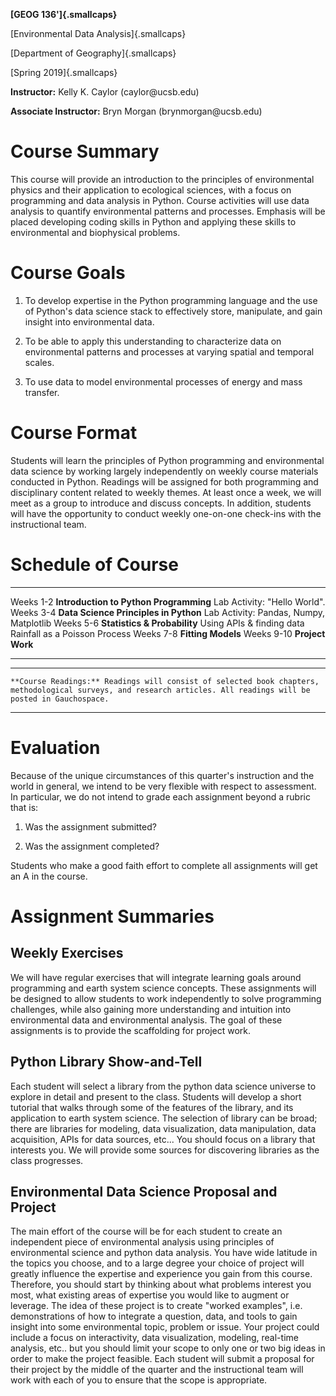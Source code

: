 **[GEOG 136']{.smallcaps}**

[Environmental Data Analysis]{.smallcaps}

[Department of Geography]{.smallcaps}

[Spring 2019]{.smallcaps}

**Instructor:** Kelly K. Caylor (caylor\@ucsb.edu)

**Associate Instructor:** Bryn Morgan (brynmorgan\@ucsb.edu)

Course Summary
==============

This course will provide an introduction to the principles of
environmental physics and their application to ecological sciences, with
a focus on programming and data analysis in Python. Course activities
will use data analysis to quantify environmental patterns and processes.
Emphasis will be placed developing coding skills in Python and applying
these skills to environmental and biophysical problems.

Course Goals
============

1.  To develop expertise in the Python programming language and the use
    of Python's data science stack to effectively store, manipulate, and
    gain insight into environmental data.

2.  To be able to apply this understanding to characterize data on
    environmental patterns and processes at varying spatial and temporal
    scales.

3.  To use data to model environmental processes of energy and mass
    transfer.

Course Format
=============

Students will learn the principles of Python programming and
environmental data science by working largely independently on weekly
course materials conducted in Python. Readings will be assigned for both
programming and disciplinary content related to weekly themes. At least
once a week, we will meet as a group to introduce and discuss concepts.
In addition, students will have the opportunity to conduct weekly
one-on-one check-ins with the instructional team.

Schedule of Course
==================

  ------------ -----------------------------------------
   Weeks 1-2   **Introduction to Python Programming**
               Lab Activity: \"Hello World\".
   Weeks 3-4   **Data Science Principles in Python**
               Lab Activity: Pandas, Numpy, Matplotlib
   Weeks 5-6   **Statistics & Probability**
               Using APIs & finding data
               Rainfall as a Poisson Process
   Weeks 7-8   **Fitting Models**
   Weeks 9-10  **Project Work**
  ------------ -----------------------------------------

  ---------------------- ---------------------------------------------------------------------------------------------------------------------------------------------
    **Course Readings:** Readings will consist of selected book chapters, methodological surveys, and research articles. All readings will be posted in Gauchospace.
  ---------------------- ---------------------------------------------------------------------------------------------------------------------------------------------

Evaluation
==========

Because of the unique circumstances of this quarter's instruction and
the world in general, we intend to be very flexible with respect to
assessment. In particular, we do not intend to grade each assignment
beyond a rubric that is:

1.  Was the assignment submitted?

2.  Was the assignment completed?

Students who make a good faith effort to complete all assignments will
get an A in the course.

Assignment Summaries
====================

Weekly Exercises
----------------

We will have regular exercises that will integrate learning goals around
programming and earth system science concepts. These assignments will be
designed to allow students to work independently to solve programming
challenges, while also gaining more understanding and intuition into
environmental data and environmental analysis. The goal of these
assignments is to provide the scaffolding for project work.

Python Library Show-and-Tell
----------------------------

Each student will select a library from the python data science universe
to explore in detail and present to the class. Students will develop a
short tutorial that walks through some of the features of the library,
and its application to earth system science. The selection of library
can be broad; there are libraries for modeling, data visualization, data
manipulation, data acquisition, APIs for data sources, etc\... You
should focus on a library that interests you. We will provide some
sources for discovering libraries as the class progresses.

Environmental Data Science Proposal and Project
-----------------------------------------------

The main effort of the course will be for each student to create an
independent piece of environmental analysis using principles of
environmental science and python data analysis. You have wide latitude
in the topics you choose, and to a large degree your choice of project
will greatly influence the expertise and experience you gain from this
course. Therefore, you should start by thinking about what problems
interest you most, what existing areas of expertise you would like to
augment or leverage. The idea of these project is to create \"worked
examples\", i.e. demonstrations of how to integrate a question, data,
and tools to gain insight into some environmental topic, problem or
issue. Your project could include a focus on interactivity, data
visualization, modeling, real-time analysis, etc.. but you should limit
your scope to only one or two big ideas in order to make the project
feasible. Each student will submit a proposal for their project by the
middle of the quarter and the instructional team will work with each of
you to ensure that the scope is appropriate.
